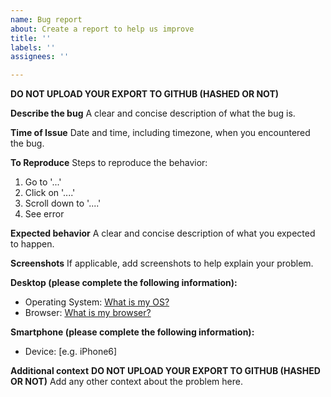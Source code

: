 ```yaml
---
name: Bug report
about: Create a report to help us improve
title: ''
labels: ''
assignees: ''

---
```


**DO NOT UPLOAD YOUR EXPORT TO GITHUB (HASHED OR NOT)**

**Describe the bug**
A clear and concise description of what the bug is.

**Time of Issue**
Date and time, including timezone, when you encountered the bug.

**To Reproduce**
Steps to reproduce the behavior:
1. Go to '...'
2. Click on '....'
3. Scroll down to '....'
4. See error

**Expected behavior**
A clear and concise description of what you expected to happen.

**Screenshots**
If applicable, add screenshots to help explain your problem.

**Desktop (please complete the following information):**
 - Operating System: [What is my OS?](https://whatsmyos.com/)
 - Browser: [What is my browser?](https://www.whatismybrowser.com/)

**Smartphone (please complete the following information):**
 - Device: [e.g. iPhone6]

**Additional context**
**DO NOT UPLOAD YOUR EXPORT TO GITHUB (HASHED OR NOT)**
Add any other context about the problem here.
